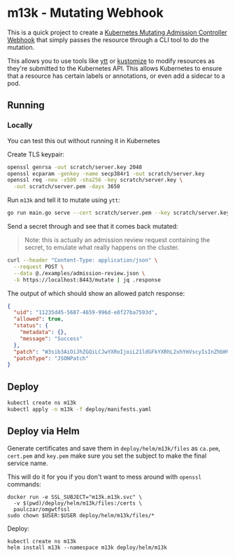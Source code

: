 # m13k - Mutating Webhook

This is a quick project to create a [Kubernetes Mutating Admission Controller Webhook](https://kubernetes.io/blog/2019/03/21/a-guide-to-kubernetes-admission-controllers/#example-writing-and-deploying-an-admission-controller-webhook) that simply passes the resource through a CLI tool to do the mutation.

This allows you to use tools like [ytt](https://get-ytt.io/) or [kustomize](https://github.com/kubernetes-sigs/kustomize) to modify resources as they're submitted to the Kubernetes API. This allows Kubernetes to ensure that a resource has certain labels or annotations, or even add a sidecar to a pod.

## Running

### Locally

You can test this out without running it in Kubernetes

Create TLS keypair:

```bash
openssl genrsa -out scratch/server.key 2048
openssl ecparam -genkey -name secp384r1 -out scratch/server.key
openssl req -new -x509 -sha256 -key scratch/server.key \
  -out scratch/server.pem -days 3650
```

Run `m13k` and tell it to mutate using `ytt`:

```bash
go run main.go serve --cert scratch/server.pem --key scratch/server.key --command ytt -- -o json -f - -f ./examples/ytt.yaml
```

Send a secret through and see that it comes back mutated:

> Note: this is actually an admission review request containing the secret, to emulate what really happens on the cluster.

```bash
curl --header "Content-Type: application/json" \
  --request POST \
  --data @./examples/admission-review.json \
  -k https://localhost:8443/mutate | jq .response
  ```

The output of which should show an allowed patch response:

```json
{
  "uid": "11235d45-5687-4659-996d-e8f27ba7593d",
  "allowed": true,
  "status": {
    "metadata": {},
    "message": "Success"
  },
  "patch": "W3sib3AiOiJhZGQiLCJwYXRoIjoiL21ldGFkYXRhL2xhYmVscyIsInZhbHVlIjp7Im0xM2siOiJ0cnVlIn19XQ==",
  "patchType": "JSONPatch"
}

```

## Deploy

```bash
kubectl create ns m13k
kubectl apply -n m13k -f deploy/manifests.yaml
```


## Deploy via Helm

Generate certificates and save them in `deploy/helm/m13k/files` as `ca.pem`, `cert.pem` and `key.pem` make sure you set the subject to make the final service name.

This will do it for you if you don't want to mess around with `openssl` commands:

```
docker run -e SSL_SUBJECT="m13k.m13k.svc" \
  -v $(pwd)/deploy/helm/m13k/files:/certs \
  paulczar/omgwtfssl
sudo chown $USER:$USER deploy/helm/m13k/files/*
```

Deploy:

```
kubectl create ns m13k
helm install m13k --namespace m13k deploy/helm/m13k
```
